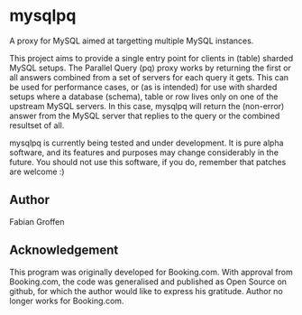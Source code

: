 mysqlpq
=======

A proxy for MySQL aimed at targetting multiple MySQL instances.

This project aims to provide a single entry point for clients in (table)
sharded MySQL setups.  The Parallel Query (pq) proxy works by returning
the first or all answers combined from a set of servers for each query
it gets.  This can be used for performance cases, or (as is intended)
for use with sharded setups where a database (schema), table or row
lives only on one of the upstream MySQL servers.  In this case, mysqlpq
will return the (non-error) answer from the MySQL server that replies to
the query or the combined resultset of all.

mysqlpq is currently being tested and under development.  It is pure
alpha software, and its features and purposes may change considerably in
the future.  You should not use this software, if you do, remember that
patches are welcome :)


Author
------
Fabian Groffen


Acknowledgement
---------------
This program was originally developed for Booking.com.  With approval
from Booking.com, the code was generalised and published as Open Source
on github, for which the author would like to express his gratitude.
Author no longer works for Booking.com.
